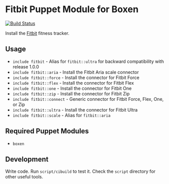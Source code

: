 # Fitbit Puppet Module for Boxen

[![Build Status](https://travis-ci.org/boxen/puppet-fitbit.png)](https://travis-ci.org/boxen/puppet-fitbit)

Install the [Fitbit](http://www.fitbit.com) fitness tracker.

## Usage

* `include fitbit` - Alias for `fitbit::ultra` for backward compatibility with release 1.0.0
* `include fitbit::aria` - Install the Fitbit Aria scale connector
* `include fitbit::force` - Install the connector for Fitbit Force
* `include fitbit::flex` - Install the connector for Fitbit Flex
* `include fitbit::one` - Install the connector for Fitbit One
* `include fitbit::zip` - Install the connector for Fitbit Zip
* `include fitbit::connect` - Generic connector for Fitbit Force, Flex, One, or Zip
* `include fitbit::ultra` - Install the connector for Fitbit Ultra
* `include fitbit::scale` - Alias for `fitbit::aria`

## Required Puppet Modules

* `boxen`

## Development

Write code. Run `script/cibuild` to test it. Check the `script`
directory for other useful tools.
